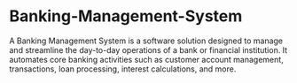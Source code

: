 # Banking-Management-System
A Banking Management System is a software solution designed to manage and streamline the day-to-day operations of a bank or financial institution. It automates core banking activities such as customer account management, transactions, loan processing, interest calculations, and more.
